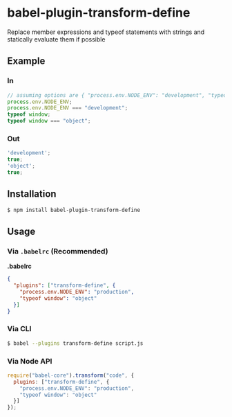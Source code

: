 # babel-plugin-transform-define

Replace member expressions and typeof statements with strings and statically evaluate them if possible

## Example

### In

```js
// assuming options are { "process.env.NODE_ENV": "development", "typeof window": "object" }
process.env.NODE_ENV;
process.env.NODE_ENV === "development";
typeof window;
typeof window === "object";
```

### Out

```js
'development';
true;
'object';
true;
```

## Installation

```sh
$ npm install babel-plugin-transform-define
```

## Usage

### Via `.babelrc` (Recommended)

**.babelrc**

```json
{
  "plugins": ["transform-define", {
    "process.env.NODE_ENV": "production",
    "typeof window": "object"
  }]
}
```

### Via CLI

```sh
$ babel --plugins transform-define script.js
```

### Via Node API

```javascript
require("babel-core").transform("code", {
  plugins: ["transform-define", {
    "process.env.NODE_ENV": "production",
    "typeof window": "object"
  }]
});
```

